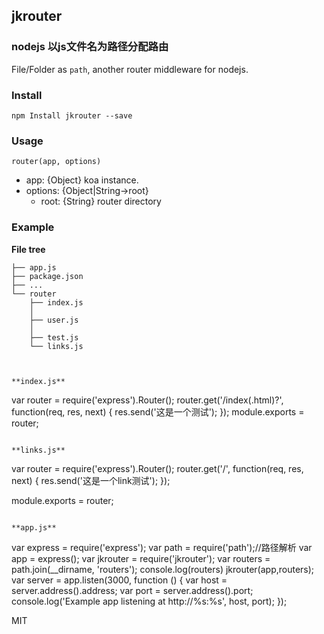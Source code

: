 ## jkrouter
###  nodejs 以js文件名为路径分配路由
File/Folder as `path`, another router middleware for nodejs.

### Install

    npm Install jkrouter --save

### Usage

```
router(app, options)
```
- app: {Object} koa instance.
- options: {Object|String->root}
  - root: {String} router directory

### Example

**File tree**

```
├── app.js
├── package.json
├── ...
└── router
    ├── index.js
    │
    ├── user.js
    │
    ├── test.js
    └── links.js


```

```

**index.js**

```
var router = require('express').Router();
router.get('/index(.html)?', function(req, res, next) {
  res.send('这是一个测试');
});
module.exports = router;

```

**links.js**

```
var router = require('express').Router();
router.get('/', function(req, res, next) {
  res.send('这是一个link测试');
});

module.exports = router;

```

**app.js**

```
var express = require('express');
var path = require('path');//路径解析
var app = express();
var jkrouter = require('jkrouter');
var routers = path.join(__dirname, 'routers');
console.log(routers)
jkrouter(app,routers);
var server = app.listen(3000, function () {
  var host = server.address().address;
  var port = server.address().port;
  console.log('Example app listening at http://%s:%s', host, port);
});



MIT

